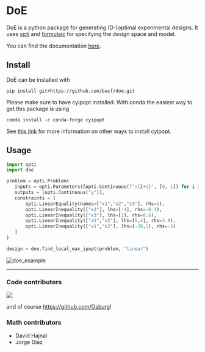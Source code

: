 # DoE

DoE is a python package for generating (D-)optimal experimental designs. 
It uses [opti](https://basf.github.io/mopti/) and [formulaic](https://matthewwardrop.github.io/formulaic/) for specifying the design space and model.

You can find the documentation [here](https://basf.github.io/doe).


## Install

DoE can be installed with 
```
pip install git+https://github.com/basf/doe.git
```

Please make sure to have cyipopt installed.
With conda the easiest way to get this package is using
```
conda install -c conda-forge cyipopt
```
See [this link](https://cyipopt.readthedocs.io/en/stable/install.html) for more information on other ways to install cyipopt.


## Usage

```python
import opti
import doe

problem = opti.Problem(
   inputs = opti.Parameters([opti.Continuous(f"x{i+1}", [0, 1]) for i in range(3)]),
   outputs = [opti.Continuous("y")],
   constraints = [
       opti.LinearEquality(names=["x1","x2","x3"], rhs=1),
       opti.LinearInequality(["x2"], lhs=[-1], rhs=-0.1),
       opti.LinearInequality(["x3"], lhs=[1], rhs=0.6),
       opti.LinearInequality(["x1","x2"], lhs=[5,4], rhs=3.9),
       opti.LinearInequality(["x1","x2"], lhs=[-20,5], rhs=-3)
   ]
)

design = doe.find_local_max_ipopt(problem, "linear")
```

![doe_example](docs/assets/getting_started_constraints_local_opt.PNG)

---

### Code contributors
<a href="https://github.com/basf/doe/graphs/contributors">
  <img src="https://contrib.rocks/image?repo=basf/doe" />
</a>

and of course https://github.com/Osburg!

### Math contributors
* David Hajnal
* Jorge Diaz
